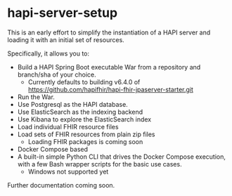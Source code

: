 # hapi-server-setup

This is an early effort to simplify the instantiation of a HAPI server and loading it with an initial set of resources.

Specifically, it allows you to:
- Build a HAPI Spring Boot executable War from a repository and branch/sha of your choice.
  - Currently defaults to building v6.4.0 of https://github.com/hapifhir/hapi-fhir-jpaserver-starter.git
- Run the War.
- Use Postgresql as the HAPI database.
- Use ElasticSearch as the indexing backend
- Use Kibana to explore the ElasticSearch index
- Load individual FHIR resource files
- Load sets of FHIR resources from plain zip files
  - Loading FHIR packages is coming soon
- Docker Compose based
- A built-in simple Python CLI that drives the Docker Compose execution, with a few Bash wrapper scripts for the basic use cases.
  - Windows not supported yet

Further documentation coming soon.